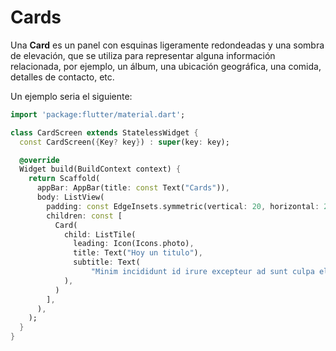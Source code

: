 # Cards

Una **Card** es un panel con esquinas ligeramente redondeadas y una sombra de elevación, que se utiliza para representar alguna información relacionada, por ejemplo, un álbum, una ubicación geográfica, una comida, detalles de contacto, etc.

Un ejemplo seria el siguiente:

```dart
import 'package:flutter/material.dart';

class CardScreen extends StatelessWidget {
  const CardScreen({Key? key}) : super(key: key);

  @override
  Widget build(BuildContext context) {
    return Scaffold(
      appBar: AppBar(title: const Text("Cards")),
      body: ListView(
        padding: const EdgeInsets.symmetric(vertical: 20, horizontal: 20),
        children: const [
          Card(
            child: ListTile(
              leading: Icon(Icons.photo),
              title: Text("Hoy un titulo"),
              subtitle: Text(
                  "Minim incididunt id irure excepteur ad sunt culpa elit in quis. Proident ullamco veniam et aliqua dolor et deserunt. Quis amet do consectetur quis esse est veniam consectetur do veniam exercitation. Ipsum sint mollit dolore amet ipsum sit. Nisi elit commodo id minim cupidatat quis do consequat. Dolor sunt enim aliqua eiusmod adipisicing amet eu Lorem nulla duis."),
            ),
          )
        ],
      ),
    );
  }
}

```

